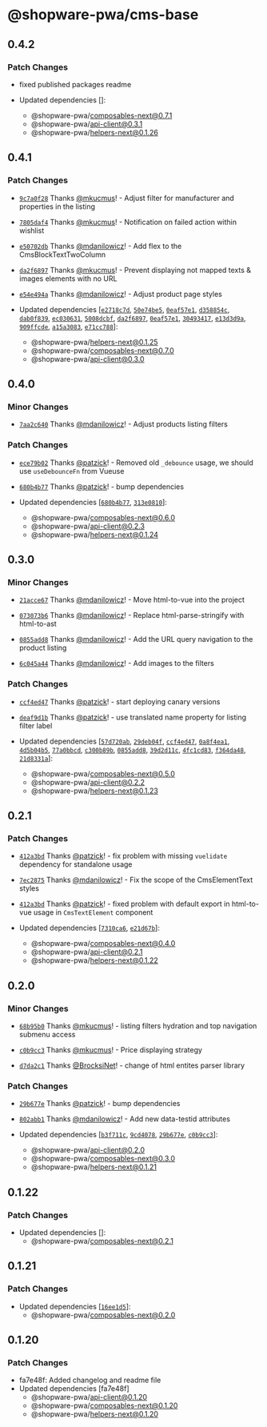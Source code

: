 # @shopware-pwa/cms-base

## 0.4.2

### Patch Changes

- fixed published packages readme

- Updated dependencies []:
  - @shopware-pwa/composables-next@0.7.1
  - @shopware-pwa/api-client@0.3.1
  - @shopware-pwa/helpers-next@0.1.26

## 0.4.1

### Patch Changes

- [`9c7a0f28`](https://github.com/shopware/frontends/commit/9c7a0f280c20ccbafca0e3063533820e21050bee) Thanks [@mkucmus](https://github.com/mkucmus)! - Adjust filter for manufacturer and properties in the listing

- [`7805daf4`](https://github.com/shopware/frontends/commit/7805daf4c0519e78bfa8cf1a9ae6011e75537244) Thanks [@mkucmus](https://github.com/mkucmus)! - Notification on failed action within wishlist

- [`e50702db`](https://github.com/shopware/frontends/commit/e50702db725086a97f182a7213eaf03c913cd870) Thanks [@mdanilowicz](https://github.com/mdanilowicz)! - Add flex to the CmsBlockTextTwoColumn

- [`da2f6897`](https://github.com/shopware/frontends/commit/da2f6897e6839fbeb3ba7eae1eac376f423f2f99) Thanks [@mkucmus](https://github.com/mkucmus)! - Prevent displaying not mapped texts & images elements with no URL

- [`e54e494a`](https://github.com/shopware/frontends/commit/e54e494aefa4d9418c0daf7e3b805b3b17d18c15) Thanks [@mdanilowicz](https://github.com/mdanilowicz)! - Adjust product page styles

- Updated dependencies [[`e2718c7d`](https://github.com/shopware/frontends/commit/e2718c7d20fac95c57436166083d6e5f599937c2), [`50e74be5`](https://github.com/shopware/frontends/commit/50e74be52034d1947e273985f778e986f077db44), [`0eaf57e1`](https://github.com/shopware/frontends/commit/0eaf57e17a1d8ee454533c33f7528b72021aed4b), [`d358854c`](https://github.com/shopware/frontends/commit/d358854c632447228e719efdf639c428cf6ba804), [`dab0f839`](https://github.com/shopware/frontends/commit/dab0f839eeebe6bb9999cdd0ec11925d935b08b9), [`ec030631`](https://github.com/shopware/frontends/commit/ec0306312fa42451f5f4a98c3e8985b70496fd37), [`5008dcbf`](https://github.com/shopware/frontends/commit/5008dcbf065fc54a3f51517460e409556f370adf), [`da2f6897`](https://github.com/shopware/frontends/commit/da2f6897e6839fbeb3ba7eae1eac376f423f2f99), [`0eaf57e1`](https://github.com/shopware/frontends/commit/0eaf57e17a1d8ee454533c33f7528b72021aed4b), [`30493417`](https://github.com/shopware/frontends/commit/30493417ad5b97ee1f0553f68357a23446b85522), [`e13d3d9a`](https://github.com/shopware/frontends/commit/e13d3d9adde759e97ca7fa9b7a782b7991428679), [`909ffcde`](https://github.com/shopware/frontends/commit/909ffcde24d5ae873d814027be0920a9e5976c72), [`a15a3083`](https://github.com/shopware/frontends/commit/a15a308359497bb9d483bebe040d717114946ff0), [`e71cc788`](https://github.com/shopware/frontends/commit/e71cc788c375c19ec449b820c0813b83503ef067)]:
  - @shopware-pwa/helpers-next@0.1.25
  - @shopware-pwa/composables-next@0.7.0
  - @shopware-pwa/api-client@0.3.0

## 0.4.0

### Minor Changes

- [`7aa2c640`](https://github.com/shopware/frontends/commit/7aa2c640203e24b6abb5b8fe0eff6d7b72e6b08d) Thanks [@mdanilowicz](https://github.com/mdanilowicz)! - Adjust products listing filters

### Patch Changes

- [`ece79b02`](https://github.com/shopware/frontends/commit/ece79b021c25499ac9ac4d54b707f27f9e25eb68) Thanks [@patzick](https://github.com/patzick)! - Removed old `_debounce` usage, we should use `useDebounceFn` from Vueuse

- [`680b4b77`](https://github.com/shopware/frontends/commit/680b4b778859f5f2fdf2325ce349f5534d3b965f) Thanks [@patzick](https://github.com/patzick)! - bump dependencies

- Updated dependencies [[`680b4b77`](https://github.com/shopware/frontends/commit/680b4b778859f5f2fdf2325ce349f5534d3b965f), [`313e0810`](https://github.com/shopware/frontends/commit/313e0810014611a0429b76b51747536630f24627)]:
  - @shopware-pwa/composables-next@0.6.0
  - @shopware-pwa/api-client@0.2.3
  - @shopware-pwa/helpers-next@0.1.24

## 0.3.0

### Minor Changes

- [`21acce67`](https://github.com/shopware/frontends/commit/21acce67d05a2f1fcc1441174f7b4159b0b5b5d0) Thanks [@mdanilowicz](https://github.com/mdanilowicz)! - Move html-to-vue into the project

- [`073073b6`](https://github.com/shopware/frontends/commit/073073b627a444050e969ebf33933b1a27a2fa3f) Thanks [@mdanilowicz](https://github.com/mdanilowicz)! - Replace html-parse-stringify with html-to-ast

- [`0855add8`](https://github.com/shopware/frontends/commit/0855add83ca04e816caed65a0538c1dbf624bb0d) Thanks [@mdanilowicz](https://github.com/mdanilowicz)! - Add the URL query navigation to the product listing

- [`6c045a44`](https://github.com/shopware/frontends/commit/6c045a44242dad42571df6ce82c564e07031d373) Thanks [@mdanilowicz](https://github.com/mdanilowicz)! - Add images to the filters

### Patch Changes

- [`ccf4ed47`](https://github.com/shopware/frontends/commit/ccf4ed47e6bb46d1fcab7c1418a677fe575331b4) Thanks [@patzick](https://github.com/patzick)! - start deploying canary versions

- [`deaf9d1b`](https://github.com/shopware/frontends/commit/deaf9d1b60f5b32862e6e1bbf25e1a45c5361cdc) Thanks [@patzick](https://github.com/patzick)! - use translated name property for listing filter label

- Updated dependencies [[`57d720ab`](https://github.com/shopware/frontends/commit/57d720ab6c8f605de605dbbe9de53d4ce43347e5), [`29deb04f`](https://github.com/shopware/frontends/commit/29deb04fd1a871cb28f1fe3af3c007ae21de999f), [`ccf4ed47`](https://github.com/shopware/frontends/commit/ccf4ed47e6bb46d1fcab7c1418a677fe575331b4), [`0a8f4ea1`](https://github.com/shopware/frontends/commit/0a8f4ea1a95cd684178ae412687575bf735894a7), [`4d5b04b5`](https://github.com/shopware/frontends/commit/4d5b04b5fa09910b0c02bc59b33534772da66eeb), [`77a0bbcd`](https://github.com/shopware/frontends/commit/77a0bbcd8a5ce830219e2c04c0c99d08e6c4f4f2), [`c300b89b`](https://github.com/shopware/frontends/commit/c300b89b80cf3476e8023db1796cec972db519f8), [`0855add8`](https://github.com/shopware/frontends/commit/0855add83ca04e816caed65a0538c1dbf624bb0d), [`39d2d11c`](https://github.com/shopware/frontends/commit/39d2d11c922f5de9eb5d5c25225b6b93edd8ebcb), [`4fc1cd83`](https://github.com/shopware/frontends/commit/4fc1cd833a9ebca73536b2be45cfec35f6a27dfc), [`f364da48`](https://github.com/shopware/frontends/commit/f364da4881b2c172947e394fcd8e23ddc3689a51), [`21d8331a`](https://github.com/shopware/frontends/commit/21d8331aff13cef7ed041c60376504b2f324c1f5)]:
  - @shopware-pwa/composables-next@0.5.0
  - @shopware-pwa/api-client@0.2.2
  - @shopware-pwa/helpers-next@0.1.23

## 0.2.1

### Patch Changes

- [`412a3bd`](https://github.com/shopware/frontends/commit/412a3bde4a3d12b54ef3af2d9b8f030c7a605885) Thanks [@patzick](https://github.com/patzick)! - fix problem with missing `vuelidate` dependency for standalone usage

- [`7ec2875`](https://github.com/shopware/frontends/commit/7ec2875f51e46e6b80756b848594011dd471e01e) Thanks [@mdanilowicz](https://github.com/mdanilowicz)! - Fix the scope of the CmsElementText styles

- [`412a3bd`](https://github.com/shopware/frontends/commit/412a3bde4a3d12b54ef3af2d9b8f030c7a605885) Thanks [@patzick](https://github.com/patzick)! - fixed problem with default export in html-to-vue usage in `CmsTextElement` component

- Updated dependencies [[`7310ca6`](https://github.com/shopware/frontends/commit/7310ca64506ca5418d3ec2ef80f5c7d0fe4b779c), [`e21d67b`](https://github.com/shopware/frontends/commit/e21d67bc142076e93630139232ea39a07b51ebfb)]:
  - @shopware-pwa/composables-next@0.4.0
  - @shopware-pwa/api-client@0.2.1
  - @shopware-pwa/helpers-next@0.1.22

## 0.2.0

### Minor Changes

- [`68b95b0`](https://github.com/shopware/frontends/commit/68b95b06f71b0e9b08da7c0936eee28311f178a8) Thanks [@mkucmus](https://github.com/mkucmus)! - listing filters hydration and top navigation submenu access

- [`c0b9cc3`](https://github.com/shopware/frontends/commit/c0b9cc35fdb588ef5e580dc7e19fa4414ba64d04) Thanks [@mkucmus](https://github.com/mkucmus)! - Price displaying strategy

- [`d7da2c1`](https://github.com/shopware/frontends/commit/d7da2c11b6cbef23a83d0ffdb95d7e382795b7f3) Thanks [@BrocksiNet](https://github.com/BrocksiNet)! - change of html entites parser library

### Patch Changes

- [`29b677e`](https://github.com/shopware/frontends/commit/29b677e4ff59656f8a457ee4c8ab35e36cd06953) Thanks [@patzick](https://github.com/patzick)! - bump dependencies

- [`802abb1`](https://github.com/shopware/frontends/commit/802abb1b47cb9b2ba1dac267c7ce42bc32dce5f8) Thanks [@mdanilowicz](https://github.com/mdanilowicz)! - Add new data-testid attributes

- Updated dependencies [[`b3f711c`](https://github.com/shopware/frontends/commit/b3f711ccb230025c0567b0a06a292bf9255a4992), [`9cd4078`](https://github.com/shopware/frontends/commit/9cd4078433c5644d2153a8a1212b9076a8d37347), [`29b677e`](https://github.com/shopware/frontends/commit/29b677e4ff59656f8a457ee4c8ab35e36cd06953), [`c0b9cc3`](https://github.com/shopware/frontends/commit/c0b9cc35fdb588ef5e580dc7e19fa4414ba64d04)]:
  - @shopware-pwa/api-client@0.2.0
  - @shopware-pwa/composables-next@0.3.0
  - @shopware-pwa/helpers-next@0.1.21

## 0.1.22

### Patch Changes

- Updated dependencies []:
  - @shopware-pwa/composables-next@0.2.1

## 0.1.21

### Patch Changes

- Updated dependencies [[`16ee1d5`](https://github.com/shopware/frontends/commit/16ee1d52f76dc62ac5931dfd2ef0c428096db960)]:
  - @shopware-pwa/composables-next@0.2.0

## 0.1.20

### Patch Changes

- fa7e48f: Added changelog and readme file
- Updated dependencies [fa7e48f]
  - @shopware-pwa/api-client@0.1.20
  - @shopware-pwa/composables-next@0.1.20
  - @shopware-pwa/helpers-next@0.1.20

